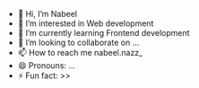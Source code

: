 - 👋 Hi, I’m Nabeel
- 👀 I’m interested in Web development
- 🌱 I’m currently learning Frontend development
- 💞️ I’m looking to collaborate on ...
- 📫 How to reach me nabeel.nazz_
- 😄 Pronouns: ...
- ⚡ Fun fact: >>

<!---
nabeelNazz04/nabeelNazz04 is a ✨ special ✨ repository because its `README.md` (this file) appears on your GitHub profile.
You can click the Preview link to take a look at your changes.
--->
